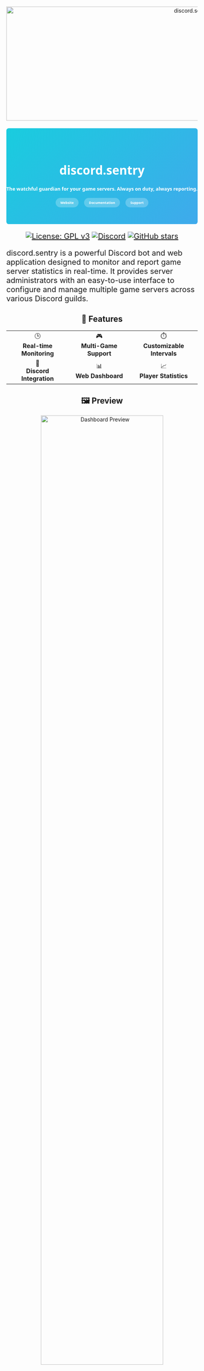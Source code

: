 <div align="center">
  <img src="public/goodlogo.png" alt="discord.sentry Logo" width="1000" height="300" style="margin: 20px 0;">
</div>

<svg fill="none" viewBox="0 0 800 400" width="800" height="400" xmlns="http://www.w3.org/2000/svg">
  <foreignObject width="100%" height="100%">
    <div xmlns="http://www.w3.org/1999/xhtml">
      <style>
        @keyframes gradientBG {
          0% { background-position: 0% 50%; }
          50% { background-position: 100% 50%; }
          100% { background-position: 0% 50%; }
        }
        .container {
          font-family: system-ui, -apple-system, 'Segoe UI', Roboto, Helvetica, Arial, sans-serif, 'Apple Color Emoji', 'Segoe UI Emoji';
          display: flex;
          flex-direction: column;
          align-items: center;
          justify-content: center;
          margin: 0;
          width: 100%;
          height: 400px;
          background: linear-gradient(-45deg, #fc5c7d, #6a82fb, #05dfd7);
          background-size: 600% 400%;
          animation: gradientBG 15s ease infinite;
          border-radius: 10px;
          color: white;
          text-align: center;
        }
        h1 { font-size: 50px; margin-bottom: 10px; }
        p { font-size: 20px; margin-bottom: 10px; }
        .buttons { margin-top: 15px; }
        .buttons a {
          display: inline-block;
          padding: 10px 20px;
          margin: 0 10px;
          border-radius: 50px;
          background-color: #ffffff3d;
          color: white;
          text-decoration: none;
          font-weight: bold;
          transition: all 0.3s ease;
        }
        .buttons a:hover { background-color: #ffffff6d; transform: translateY(-3px); }
      </style>
      <div class="container">
        <h1>discord.sentry</h1>
        <p><strong>The watchful guardian for your game servers. Always on duty, always reporting.</strong></p>
        <div class="buttons">
          <a href="https://discordsentry.cc">Website</a>
          <a href="https://docs.discordsentry.cc">Documentation</a>
          <a href="https://discord.gg/discordsentry">Support</a>
        </div>
      </div>
    </div>
  </foreignObject>
</svg>

<p align="center">
  <a href="https://www.gnu.org/licenses/gpl-3.0"><img src="https://img.shields.io/badge/License-GPLv3-blue.svg" alt="License: GPL v3"></a>
  <a href="https://discord.gg/discordsentry"><img src="https://img.shields.io/discord/1133120424054628352?color=7289DA&logo=discord&logoColor=white" alt="Discord"></a>
  <a href="https://github.com/discord-sentry/discord.s/stargazers"><img src="https://img.shields.io/github/stars/discord-sentry/discord.s?style=social" alt="GitHub stars"></a>
</p>

<p>discord.sentry is a powerful Discord bot and web application designed to monitor and report game server statistics in real-time. It provides server administrators with an easy-to-use interface to configure and manage multiple game servers across various Discord guilds.</p>

<h2 align="center">🚀 Features</h2>

<div align="center">
  <table>
    <tr>
      <td align="center">🕒<br><strong>Real-time Monitoring</strong></td>
      <td align="center">🎮<br><strong>Multi-Game Support</strong></td>
      <td align="center">⏱️<br><strong>Customizable Intervals</strong></td>
    </tr>
    <tr>
      <td align="center">💬<br><strong>Discord Integration</strong></td>
      <td align="center">📊<br><strong>Web Dashboard</strong></td>
      <td align="center">📈<br><strong>Player Statistics</strong></td>
    </tr>
  </table>
</div>

<h2 align="center">🖼️ Preview</h2>

<div align="center">
  <img src="public/showcase/dashboard-config.png" alt="Dashboard Preview" width="80%">
  <img src="public/showcase/server-config.png" alt="Server Config Preview" width="80%">
  <img src="public/showcase/DiscordEmbed.png" alt="Discord Embed Preview" width="80%">
  <h3>Don't want a player list or graph? You've got some checkboxes for that!</h3>
  <img src="public/showcase/embed-noplayerlist.png" alt="Dashboard Preview" width="80%">
</div>

<h2 align="center">🤔 Why discord.sentry?</h2>

<ul>
  <li><strong>Real-time Monitoring:</strong> Keep your finger on the pulse of your game servers 24/7</li>
  <li><strong>Discord Integration:</strong> Seamless updates right where your community lives</li>
  <li><strong>Multi-Server Support:</strong> Monitor all your game servers from a single dashboard</li>
  <li><strong>User-Friendly:</strong> Easy setup and intuitive web interface for effortless management</li>
</ul>

<p align="center"><em>Don't just monitor your servers, guard them with discord.sentry.</em></p>

<h2 align="center">🚀 Getting Started</h2>

<h3>Prerequisites</h3>

- Node.js (v18 or later)
- PostgreSQL database (supabase, vercel postgres, coolify, etc.)
- Discord Bot Token

<h2 align="center">🖥️ Usage</h2>

1. Access the web dashboard at `http://localhost:3000`
2. Use the server selector in the toolbar to choose a Discord server
3. Configure game servers using the provided form
4. The bot will automatically start monitoring configured servers and posting updates to the specified Discord channels

<h2 align="center">How to Develop</h2>

1. Clone the repository
2. Run `npm install`
3. Run `npm run dev`
4. Open `http://localhost:3000`
5. In another terminal, run `npm run start-updater` - should start the bot in the background

<h2 align="center">🤝 Contributing</h2>

<p align="center">Contributions are welcome! Please feel free to submit a Pull Request.</p>

<h2 align="center">📄 License</h2>

<p align="center">This project is licensed under the MIT License.</p>

<h2 align="center">🙏 Acknowledgements</h2>

<p align="center">
  <a href="https://nextjs.org/">Next.js</a> •
  <a href="https://discord.com/developers/docs/intro">Discord API</a> •
  <a href="https://github.com/gamedig/node-gamedig">GameDig</a> •
  <a href="https://www.chartjs.org/">Chart.js</a>
</p>

<p align="center">For more detailed information on the project structure and implementation, please refer to the source code and comments within the files.</p>
